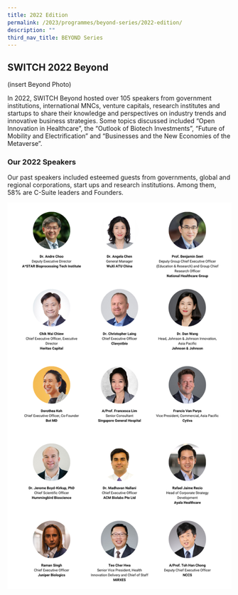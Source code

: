 ```yaml
---
title: 2022 Edition
permalink: /2023/programmes/beyond-series/2022-edition/
description: ""
third_nav_title: BEYOND Series
---
```

## SWITCH 2022 Beyond 

(insert Beyond Photo)

In 2022, SWITCH Beyond  hosted over 105 speakers from government institutions, international MNCs, venture capitals, research institutes and startups to share their knowledge and perspectives on industry trends and  innovative business strategies.
Some topics discussed included “Open Innovation in Healthcare”, the “Outlook of Biotech Investments”, “Future of Mobility and Electrification” and “Businesses and the New Economies of the Metaverse”. 

### Our 2022 Speakers

Our past speakers included esteemed guests from governments, global and regional corporations, start ups and research institutions. Among them, 58% are C-Suite leaders and Founders.

![SWITCH 2022 Beyond Speakers Highlights](/images/SWITCH_2022_Speakers_Beyond_Highlights_V2.png)